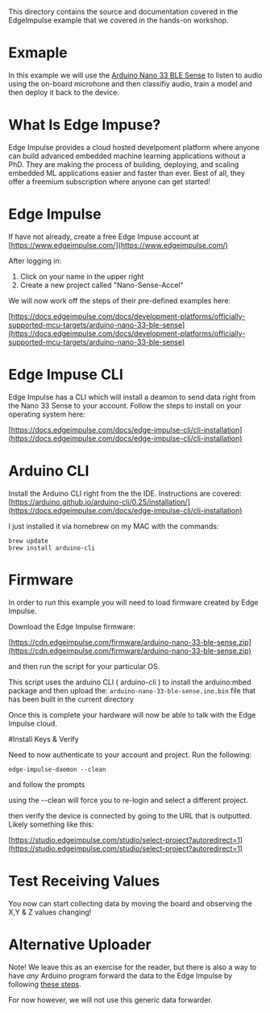 This directory contains the source and documentation covered in the EdgeImpulse example that we covered in the hands-on workshop.

# Exmaple

In this example we will use the [Arduino Nano 33 BLE Sense](https://store-usa.arduino.cc/products/arduino-nano-33-ble-sense) to listen to audio using the on-board microhone and then classifiy audio, train a model and then deploy it back to the device.

# What Is Edge Impuse?

Edge Impulse provides a cloud hosted develpoment platform where anyone can build advanced embedded machine learning applications without a PhD. They are making the process of building, deploying, and scaling embedded ML applications easier and faster than ever. Best of all, they offer a freemium subscription where anyone can get started!

# Edge Impulse

If have not already, create a free Edge Impuse account at [https://www.edgeimpulse.com/](https://www.edgeimpulse.com/)

After logging in:

1. Click on your name in the upper right
2. Create a new project called "Nano-Sense-Accel"

We will now work off the steps of their pre-defined examples here:

[https://docs.edgeimpulse.com/docs/development-platforms/officially-supported-mcu-targets/arduino-nano-33-ble-sense](https://docs.edgeimpulse.com/docs/development-platforms/officially-supported-mcu-targets/arduino-nano-33-ble-sense)

# Edge Impuse CLI

Edge Impulse has a CLI which will install a deamon to send data right from the Nano 33 Sense to your account. Follow the steps to install on your operating system here:

[https://docs.edgeimpulse.com/docs/edge-impulse-cli/cli-installation](https://docs.edgeimpulse.com/docs/edge-impulse-cli/cli-installation)

# Arduino CLI

Install the Arduino CLI right from the the IDE. Instructions are covered:
[https://arduino.github.io/arduino-cli/0.25/installation/](https://docs.edgeimpulse.com/docs/edge-impulse-cli/cli-installation)

I just installed it via homebrew on my MAC with the commands:

```
brew update
brew install arduino-cli
```

# Firmware

In order to run this example you will need to load firmware created by Edge Impulse.

Download the Edge Impulse firmware:

[https://cdn.edgeimpulse.com/firmware/arduino-nano-33-ble-sense.zip](https://cdn.edgeimpulse.com/firmware/arduino-nano-33-ble-sense.zip)

and then run the script for your particular OS.

This script uses the arduino CLI ( arduino-cli ) to install the arduino:mbed package and then upload the:
`arduino-nano-33-ble-sense.ino.bin` file that has been built in the current directory

Once this is complete your hardware will now be able to talk with the Edge Impulse cloud.

#Install Keys & Verify

Need to now authenticate to your account and project. Run the following:

`edge-impulse-daemon --clean`

and follow the prompts

using the --clean will force you to re-login and select a different project.

then verify the device is connected by going to the URL that is outputted. Likely something like this:

[https://studio.edgeimpulse.com/studio/select-project?autoredirect=1](https://studio.edgeimpulse.com/studio/select-project?autoredirect=1)

# Test Receiving Values

You now can start collecting data by moving the board and observing the X,Y & Z values changing!


# Alternative Uploader

Note! We leave this as an exercise for the reader, but there is also a way to have *any* Arduino program forward the data to the Edge Impulse by following [these steps](https://docs.edgeimpulse.com/docs/edge-impulse-cli/cli-data-forwarder).

For now however, we will not use this generic data forwarder.